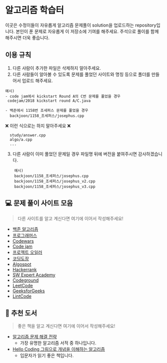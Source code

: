 알고리즘 학습터
===============

이곳은 수정이들이 자유롭게 알고리즘 문제풀이 solution을 업로드하는 repository입니다. 본인이 푼 문제로 자유롭게 이 저장소에 기여를 해주세요. 주석으로 풀이를 함께 해주시면 더욱 좋습니다.

이용 규칙
---------

1.	다른 사람이 추가한 파일은 삭제하지 말아주세요.
2.	다른 사람들이 알아볼 수 있도록 문제를 풀었던 사이트와 명칭 등으로 폴더를 만들어서 업로드 해주세요.

```
예시)
- code jam에서 kickstart Round A의 C번 문제를 풀었을 경우
 codejam/2018 kickstart round A/C.java

- 백준에서 1158번 조세퍼스 문제를 풀었을 경우
  backjoon/1158_조세퍼스/josephus.cpp
```

❌ 이런 식으로는 하지 말아주세요 ❌

```
  study/answer.cpp
  algo/a.cpp
  ...
```

3. 다른 사람이 이미 풀었던 문제일 경우 파일명 뒤에 버전을 붙여주시면 감사하겠습니다.

```
    예시)
    backjoon/1158_조세퍼스/josephus.cpp
    backjoon/1158_조세퍼스/josephus_v2.cpp
    backjoon/1158_조세퍼스/josephus_v3.cpp
```

:computer: 문제 풀이 사이트 모음
--------------------------------
> 다른 사이트를 알고 계신다면 여기에 이어서 작성해주세요!

- [백준 알고리즘](https://www.acmicpc.net/)
- [프로그래머스](https://programmers.co.kr/)
- [Codewars](https://www.codewars.com/)
- [Code jam](https://code.google.com/codejam/)
- [프로젝트 오일러](http://euler.synap.co.kr/prob_list.php)
- [코딩도장](http://codingdojang.com/)
- [Algospot](https://algospot.com/judge/problem/list/)
- [Hackerrank](https://www.hackerrank.com/)
- [SW Expert Academy](https://swexpertacademy.com/main/main.do)
- [Codeground](https://www.codeground.org/)
- [LeetCode](https://leetcode.com/)
- [GeeksforGeeks](https://www.geeksforgeeks.org/)
- [LintCode](https://www.lintcode.com/)


:book: 추천 도서
----------------

> 좋은 책을 알고 계신다면 여기에 이어서 작성해주세요!

-	[알고리즘 문제 해결 전략](https://www.aladin.co.kr/shop/wproduct.aspx?ItemId=21089176)
	-	가장 유명한 알고리즘 서적 중 하나입니다.
-	[Hello Coding 그림으로 개념을 이해하는 알고리즘](https://www.aladin.co.kr/shop/wproduct.aspx?ItemId=105982502)
	-	입문자가 읽기 좋은 책입니다.

